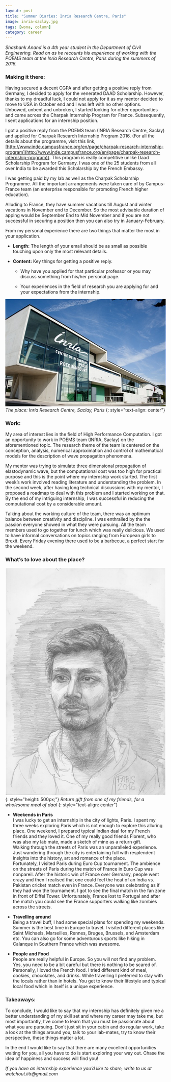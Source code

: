 ```yaml
---
layout: post
title: "Summer Diaries: Inria Research Centre, Paris"
image: inria-saclay.jpg
tags: [wona, column]
category: career 
---
```


_Shashank Anand is a 4th year student in the Department of Civil Engineering. Read on as he recounts his experience of working with the POEMS team at the Inria Research Centre, Paris during the summers of 2016._

### Making it there:
Having secured a decent CGPA and after getting a positive reply from Germany, I decided to apply for the venerated DAAD Scholarship. However, thanks to my dreadful luck, I could not apply for it as my mentor decided to move to USA in October end and I was left with no other options.  
Unbowed, unbent and unbroken, I started looking for other opportunities and came across the Charpak Internship Program for France. Subsequently, I sent applications for an internship position.

I got a positive reply from the POEMS team (INRIA Research Centre, Saclay) and applied for Charpak Research Internship Program 2016. (For all the details about the programme, visit this link, [http://www.inde.campusfrance.org/en/page/charpak-research-internship-program](http://www.inde.campusfrance.org/en/page/charpak-research-internship-program)). This program is really competitive unlike Daad Scholarship Program for Germany. I was one of the 25 students from all over India to be awarded this Scholarship by the French Embassy.

I was getting paid by my lab as well as the Charpak Scholarship Programme. All the important arrangements were taken care of by Campus-France team (an enterprise responsible for promoting French higher education).

Alluding to France, they have summer vacations till August and winter vacations in November end to December. So the most advisable duration of apping would be September End to Mid November and if you are not successful in securing a position then you can also try in January-February. 

From my personal experience there are two things that matter the most in your application. 

* __Length:__ The length of your email should be as small as possible touching upon only the most relevant details. 

* __Content:__ Key things for getting a positive reply.  

  * Why have you applied for that particular professor or you may discuss something from his/her personal page.

  * Your experiences in the field of research you are applying for and your expectations from the internship.



![Inria center, Paris](/images/posts/inria-paris.png)
*The place: Inria Research Centre, Saclay, Paris*
{: style="text-align: center"}

### Work:

My area of interest lies in the field of High Performance Computation. I got an opportunity to work in POEMS team (INRIA, Saclay) on the aforementioned topic. The research theme of the team is centered on the conception, analysis, numerical approximation and control of mathematical models for the description of wave propagation phenomena. 

My mentor was trying to simulate three dimensional propagation of elastodynamic wave, but the computational cost was too high for practical purpose and this is the point where my internship work started. The first week’s work involved reading literature and understanding the problem. In the second week, after having long technical discussions with my mentor, I proposed a roadmap to deal with this problem and I started working on that. By the end of my intriguing internship, I
was successful in reducing the computational cost by a considerable amount.

Talking about the working culture of the team, there was an optimum balance between creativity and discipline. I was enthralled by the the passion everyone showed in what they were pursuing. All the team members used to go together for lunch which was really delicious. We used to have informal conversations on topics ranging from European girls to Brexit. Every Friday evening there used to be a barbecue, a perfect start for the weekend. 

### What’s to love about the place?

![Shashank Anand pencil sketch](/images/posts/shashank-anand.jpg){: style="height: 500px;"}
*Return gift from one of my friends, for a wholesome meal of daal*
{: style="text-align: center"}

* __Weekends in Paris__  
I was lucky to get an internship in the city of lights, Paris. I spent my three weeks exploring Paris which is not enough to explore this alluring place. One weekend, I prepared typical Indian daal for my French friends and they loved it. One of my really good friends Florent, who was also my lab mate, made a sketch of mine as a return gift.    
Walking through the streets of Paris was an unparalleled experience. Just wandering through the city is entertaining full with resplendent insights into the history, art and romance of the place.  
Fortunately, I visited Paris during Euro Cup tournament. The ambience on the streets of Paris during the match of France in Euro Cup was nonpareil. After the historic win of France over Germany, people went crazy and then I realised that one could feel the heat of an India vs. Pakistan cricket match even in France. Everyone was celebrating as if they had won the tournament. I got to see the final match in the fan zone in front of Eiffel Tower. Unfortunately, France lost to Portugal and after the match you could see the France supporters walking like zombies across the streets.  
      
* __Travelling around__  
Being a travel buff, I had some special plans for spending my weekends. Summer is the best time in Europe to travel. I visited different places like Saint Michaels, Marseilles, Rennes, Bruges, Brussels, and Amsterdam etc. You can also go for some adventurous sports like hiking in Calanque in Southern France which was awesome. 

* __People and Food__  
People are really helpful in Europe. So you will not find any problem. Yes, you need to be a bit careful but there is nothing to be scared of.  Personally, I loved the French food. I tried different kind of meal, cookies, chocolates, and drinks. While travelling I preferred to stay with the locals rather than in hotels. You get to know their lifestyle and typical local food which in itself is a unique experience.

### Takeaways: 

To conclude, I would like to say that my internship has definitely given me a better understanding of my skill set and where my career may take me, but most importantly, I’ve come to learn that you must be passionate about what you are pursuing. Don’t just sit in your cabin and do regular work, take a look at the things around you, talk to your lab-mates, try to know their perspective, these things matter a lot. 

In the end I would like to say that there are many excellent opportunities waiting for you, all you have to do is start exploring your way out.  Chase the idea of happiness and success will find you! 


_If you have an internship experience you’d like to share, write to us at watchout.iitr@gmail.com_
